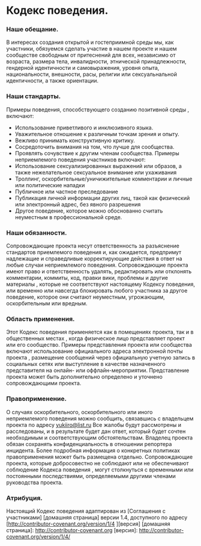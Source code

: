 # Кодекс поведения.

### Наше обещание.

В интересах создания открытой и гостеприимной среды мы, как
участники, обязуемся сделать участие в нашем проекте и
нашем сообществе свободным от притеснений для всех, независимо от возраста,
размера тела, инвалидности, этнической принадлежности, гендерной идентичности и самовыражения, уровня опыта,
национальности, внешности, расы, религии или сексуальнальной идентичности, а также 
ориентации.

### Наши стандарты.

Примеры поведения, способствующего созданию позитивной среды
, включают:

* Использование приветливого и инклюзивного языка.
* Уважительное отношение к различным точкам зрения и опыту.
* Вежливо принимать конструктивную критику.
* Сосредоточить внимания на том, что лучше для сообщества.
* Проявлять сочувствие к другим членам сообщества.
Примеры неприемлемого поведения участников включают:
* Использование сексуализированных выражений или образов, а также нежелательное сексуальное внимание или
ухаживания
* Троллинг, оскорбительные/уничижительные комментарии и личные или политические нападки
* Публичное или частное преследование
* Публикация личной информации других лиц, такой как физический или электронный
адрес, без явного разрешения
* Другое поведение, которое можно обоснованно считать неуместным в
профессиональной среде.

### Наши обязанности.

Сопровождающие проекта несут ответственность за разъяснение стандартов приемлемого
поведения и, как ожидается, предпримут надлежащие и справедливые корректирующие действия в
ответ на любые случаи неприемлемого поведения.
Сопровождающие проекта имеют право и ответственность удалять, редактировать или
отклонять комментарии, коммиты, код, правки вики, проблемы и другие материалы
, которые не соответствуют настоящему Кодексу поведения, или временно или
навсегда блокировать любого участника за другое поведение, которое они считают неуместным,
угрожающим, оскорбительным или вредным.

### Область применения.

Этот Кодекс поведения применяется как в помещениях проекта, так и в общественных местах
, когда физическое лицо представляет проект или его сообщество. Примеры
представления проекта или сообщества включают использование официального адреса электронной почты проекта
, размещение сообщений через официальную учетную запись в социальных сетях или выступление в качестве назначенного
представителя на онлайн- или оффлайн-мероприятии. Представление проекта может быть
дополнительно определено и уточнено сопровождающими проекта.

### Правоприменение.

О случаях оскорбительного, оскорбительного или иного неприемлемого поведения можно
сообщить, связавшись с владельцем проекта по адресу yukiiro@list.ru Все
жалобы будут рассмотрены и расследованы, и в результате будет дан ответ, который
будет сочтен необходимым и соответствующим обстоятельствам. Владелец проекта
обязан сохранять конфиденциальность в отношении репортера инцидента.
Более подробная информация о конкретных политиках правоприменения может быть размещена отдельно.
Сопровождающие проекта, которые добросовестно не соблюдают или не обеспечивают соблюдение Кодекса поведения
, могут столкнуться с временными или постоянными последствиями, определяемыми другими
членами руководства проекта.

### Атрибуция.

Настоящий Кодекс поведения адаптирован из [Соглашения с участниками] [домашняя страница] версии 1.4,
доступного по адресу [http://contributor-covenant.org/version/1/4 ][версия]
[домашняя страница]: http://contributor-covenant.org
[версия]: http://contributor-covenant.org/version/1/4/
